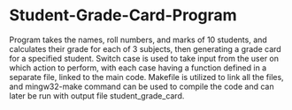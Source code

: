 # Student-Grade-Card-Program

Program takes the names, roll numbers, and marks of 10 students, and calculates their grade for each of 3 subjects, then generating a grade card for a specified student.
Switch case is used to take input from the user on which action to perform, with each case having a function defined in a separate file, linked to the main code.
Makefile is utilized to link all the files, and mingw32-make command can be used to compile the code and can later be run with output file student_grade_card.
